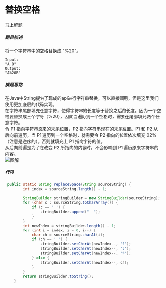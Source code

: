 替换空格
====
[马上解题](https://www.nowcoder.com/practice/4060ac7e3e404ad1a894ef3e17650423?tpId=13&tqId=11155&tPage=1&rp=1&ru=/ta/coding-interviews&qru=/ta/coding-interviews/question-ranking)

##### 题目描述
将一个字符串中的空格替换成 "%20"。
```
Input:
"A B"
Output:
"A%20B"
```
##### 解题思路
在Java中String提供了现成的api进行字符串替换，可以直接调用，但是这里我们使用更加底层的代码实现。  
在字符串尾部填充任意字符，使得字符串的长度等于替换之后的长度。因为一个空格要替换成三个字符（%20），因此当遍历到一个空格时，需要在尾部填充两个任意字符。  
令 P1 指向字符串原来的末尾位置，P2 指向字符串现在的末尾位置。P1 和 P2 从后向前遍历，当 P1 遍历到一个空格时，就需要令 P2 指向的位置依次填充 02%（注意是逆序的），否则就填充上 P1 指向字符的值。  
从后向前遍是为了在改变 P2 所指向的内容时，不会影响到 P1 遍历原来字符串的内容。  
![图解](https://upload-images.jianshu.io/upload_images/8907519-de3fd67b539d9a5a.png?imageMogr2/auto-orient/strip%7CimageView2/2/w/1240)
##### 代码
```java
 public static String replaceSpace(String sourceString) {
        int index = sourceString.length() - 1;

        StringBuilder stringBuilder = new StringBuilder(sourceString);
        for (char c : sourceString.toCharArray()) {
            if (c == ' ') {
                stringBuilder.append("  ");
            }
        }
        int newIndex = stringBuilder.length() - 1;
        for (int i = index; i > 0; i--) {
            char ch = sourceString.charAt(i);
            if (ch == ' ') {
                stringBuilder.setCharAt(newIndex--, '0');
                stringBuilder.setCharAt(newIndex--, '2');
                stringBuilder.setCharAt(newIndex--, '%');
            } else {
                stringBuilder.setCharAt(newIndex--, ch);
            }
        }
        return stringBuilder.toString();
    }
```

